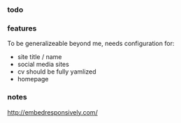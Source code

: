 ### todo


### features

To be generalizeable beyond me, needs configuration for:
- site title / name
- social media sites
- cv should be fully yamlized
- homepage


### notes

http://embedresponsively.com/
